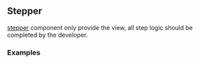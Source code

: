 ## Stepper

[stepper](https://material.google.com/components/steppers.html) component only provide the view, all step logic should be completed by the developer.

### Examples
